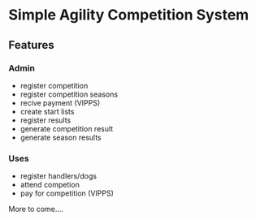 # Simple Agility Competition System

## Features

### Admin
* register competition
* register competition seasons
* recive payment (VIPPS)
* create start lists
* register results
* generate competition result
* generate season results

### Uses
* register handlers/dogs
* attend competion
* pay for competition (VIPPS)

More to come....
